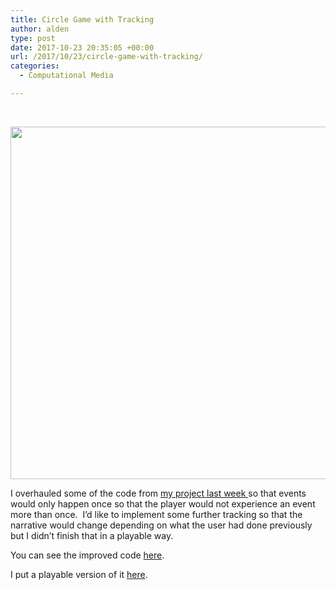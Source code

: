```yaml
---
title: Circle Game with Tracking
author: alden
type: post
date: 2017-10-23 20:35:05 +00:00
url: /2017/10/23/circle-game-with-tracking/
categories:
  - Computational Media

---
```

&nbsp;

<img class="alignnone wp-image-258 " src="http://www.alden.life/wp-content/uploads/2017/10/CircleGameUsHere.png" alt="" width="978" height="564" srcset="http://www.alden.life/wp-content/uploads/2017/10/CircleGameUsHere.png 1350w, http://www.alden.life/wp-content/uploads/2017/10/CircleGameUsHere-300x173.png 300w, http://www.alden.life/wp-content/uploads/2017/10/CircleGameUsHere-768x443.png 768w, http://www.alden.life/wp-content/uploads/2017/10/CircleGameUsHere-1024x591.png 1024w" sizes="(max-width: 978px) 100vw, 978px" />

I overhauled some of the code from [my project last week ][1]so that events would only happen once so that the player would not experience an event more than once.  I&#8217;d like to implement some further tracking so that the narrative would change depending on what the user had done previously but I didn&#8217;t finish that in a playable way.

You can see the improved code [here][2].

I put a playable version of it [here][3].

 [1]: http://www.alden.life/2017/10/16/circle-game/
 [2]: https://github.com/miamiww/ComputationalMedia/blob/master/Week6/circleGameTracking.js
 [3]: https://alpha.editor.p5js.org/full/SJwwM0jTW
